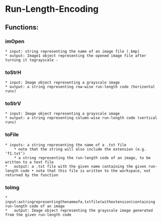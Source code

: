 # Run-Length-Encoding
## Functions:
### imOpen
    * input: string representing the name of an image file (.bmp)
    * output: Image1 object representing the opened image file after turning it tograyscale - 
### toStrH
    * input: Image object representing a grayscale image
    * output: a string representing row-wise run-length code (horizontal runs) 
### toStrV
    * input: Image object representing a grayscale image
    * output: a string representing column-wise run-length code (vertical runs) 
### toFile
    * inputs: a string representing the name of a .txt file
        * note that the string will also include the extension (e.g. ‘f1.txt’)
        * a string representing the run-length code of an image, to be written to a text file
    *   output: a .txt file with the given name containing the given run-length code • note that this file is written to the workspace, not returned by the function
### toImg
    *   input:astringrepresentingthenameofa.txtfile(withextension)containing run-length code of an image
    *   output: Image object representing the grayscale image generated from the given run-length code